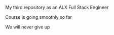 My third repository as an ALX Full Stack Engineer

Course is going smoothly so far

We will never give up
